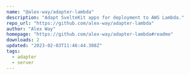 ```yaml
---
name: "@alex-way/adapter-lambda"
description: "Adapt SvelteKit apps for deployment to AWS Lambda."
repo_url: "https://github.com/alex-way/adapter-lambda"
author: "Alex Way"
homepage: "https://github.com/alex-way/adapter-lambda#readme"
downloads: 2
updated: "2023-02-03T11:46:44.308Z"
tags: 
  - adapter
  - server
---
```

